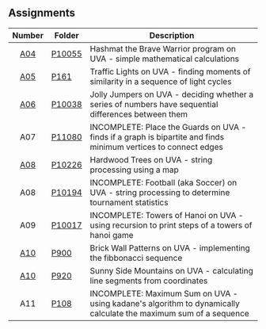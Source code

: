 ## Assignments

| Number | Folder | Description |
| :----: | ------ | ----------- |
| [A04](https://github.com/sgilliland/4883-Programming_Techniques-Gilliland/blob/main/Assignments/P10055) | [P10055](https://github.com/sgilliland/4883-Programming_Techniques-Gilliland/blob/main/Assignments/P10055) | Hashmat the Brave Warrior program on UVA - simple mathematical calculations |
| [A05](https://github.com/sgilliland/4883-Programming_Techniques-Gilliland/blob/main/Assignments/P161) | [P161](https://github.com/sgilliland/4883-Programming_Techniques-Gilliland/blob/main/Assignments/P161) | Traffic Lights on UVA - finding moments of similarity in a sequence of light cycles |
| [A06](https://github.com/sgilliland/4883-Programming_Techniques-Gilliland/blob/main/Assignments/P10038) | [P10038](https://github.com/sgilliland/4883-Programming_Techniques-Gilliland/blob/main/Assignments/P10038) | Jolly Jumpers on UVA - deciding whether a series of numbers have sequential differences between them |
| A07 | [P11080](https://github.com/sgilliland/4883-Programming_Techniques-Gilliland/blob/main/Assignments/P11080) | INCOMPLETE: Place the Guards on UVA - finds if a graph is bipartite and finds minimum vertices to connect edges |
| [A08](https://github.com/sgilliland/4883-Programming_Techniques-Gilliland/blob/main/Assignments/P10226) | [P10226](https://github.com/sgilliland/4883-Programming_Techniques-Gilliland/blob/main/Assignments/P10226) | Hardwood Trees on UVA - string processing using a map |
| A08 | [P10194](https://github.com/sgilliland/4883-Programming_Techniques-Gilliland/blob/main/Assignments/P10194)| INCOMPLETE: Football (aka Soccer) on UVA - string processing to determine tournament statistics |
| A09 | [P10017](https://github.com/sgilliland/4883-Programming_Techniques-Gilliland/blob/main/Assignments/P10017) | INCOMPLETE: Towers of Hanoi on UVA - using recursion to print steps of a towers of hanoi game |
| [A10](https://github.com/sgilliland/4883-Programming_Techniques-Gilliland/blob/main/Assignments/P900) | [P900](https://github.com/sgilliland/4883-Programming_Techniques-Gilliland/blob/main/Assignments/P900) | Brick Wall Patterns on UVA - implementing the fibbonacci sequence |
| [A10](https://github.com/sgilliland/4883-Programming_Techniques-Gilliland/blob/main/Assignments/P920) | [P920](https://github.com/sgilliland/4883-Programming_Techniques-Gilliland/blob/main/Assignments/P920) | Sunny Side Mountains on UVA - calculating line segments from coordinates |
| A11 | [P108](https://github.com/sgilliland/4883-Programming_Techniques-Gilliland/blob/main/Assignments/P108) | INCOMPLETE: Maximum Sum on UVA - using kadane's algorithm to dynamically calculate the maximum sum of a sequence |